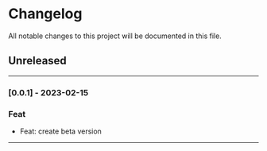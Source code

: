 # Changelog

All notable changes to this project will be documented in this file.

## Unreleased

---
### [0.0.1] - 2023-02-15

### Feat

- Feat: create beta version

---
